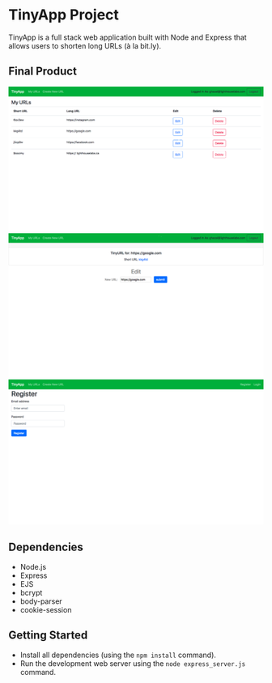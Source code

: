 # TinyApp Project

TinyApp is a full stack web application built with Node and Express that allows users to shorten long URLs (à la bit.ly).

## Final Product

!["Screenshot of edit URLs page"](https://github.com/Ghazall1993/tinyapp/blob/master/docs/urls-page.png?raw=true)
!["Screenshot of URLs page"](https://github.com/Ghazall1993/tinyapp/blob/master/docs/edit-url-page.png?raw=true)
!["Screenshot of registration page"](https://github.com/Ghazall1993/tinyapp/blob/master/docs/registration-page.png?raw=true)

## Dependencies

- Node.js
- Express
- EJS
- bcrypt
- body-parser
- cookie-session

## Getting Started

- Install all dependencies (using the `npm install` command).
- Run the development web server using the `node express_server.js` command.

